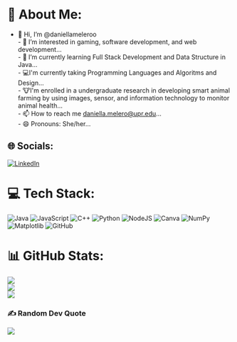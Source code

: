 # 💫 About Me:
- 👋 Hi, I’m @daniellameleroo<br>- 👀 I’m interested in gaming, software development, and web development...<br>- 🌱 I’m currently learning Full Stack Development and Data Structure in Java...<br>- 💻I'm currently taking Programming Languages and Algoritms and Design...<br>- 🐮I'm enrolled in a undergraduate research in developing smart animal farming by using images, sensor, and information technology to monitor animal health...<br>- 📫 How to reach me daniella.melero@upr.edu...<br>- 😄 Pronouns: She/her...


## 🌐 Socials:
[![LinkedIn](https://img.shields.io/badge/LinkedIn-%230077B5.svg?logo=linkedin&logoColor=white)](https://linkedin.com/in/daniellamelero) 

# 💻 Tech Stack:
![Java](https://img.shields.io/badge/java-%23ED8B00.svg?style=for-the-badge&logo=openjdk&logoColor=white) ![JavaScript](https://img.shields.io/badge/javascript-%23323330.svg?style=for-the-badge&logo=javascript&logoColor=%23F7DF1E) ![C++](https://img.shields.io/badge/c++-%2300599C.svg?style=for-the-badge&logo=c%2B%2B&logoColor=white) ![Python](https://img.shields.io/badge/python-3670A0?style=for-the-badge&logo=python&logoColor=ffdd54) ![NodeJS](https://img.shields.io/badge/node.js-6DA55F?style=for-the-badge&logo=node.js&logoColor=white) ![Canva](https://img.shields.io/badge/Canva-%2300C4CC.svg?style=for-the-badge&logo=Canva&logoColor=white) ![NumPy](https://img.shields.io/badge/numpy-%23013243.svg?style=for-the-badge&logo=numpy&logoColor=white) ![Matplotlib](https://img.shields.io/badge/Matplotlib-%23ffffff.svg?style=for-the-badge&logo=Matplotlib&logoColor=black) ![GitHub](https://img.shields.io/badge/github-%23121011.svg?style=for-the-badge&logo=github&logoColor=white)
# 📊 GitHub Stats:
![](https://github-readme-stats.vercel.app/api?username=daniellameleroo&theme=jolly&hide_border=true&include_all_commits=false&count_private=false)<br/>
![](https://github-readme-streak-stats.herokuapp.com/?user=daniellameleroo&theme=jolly&hide_border=true)<br/>
![](https://github-readme-stats.vercel.app/api/top-langs/?username=daniellameleroo&theme=jolly&hide_border=true&include_all_commits=false&count_private=false&layout=compact)

### ✍️ Random Dev Quote
![](https://quotes-github-readme.vercel.app/api?type=horizontal&theme=radical)

<!-- Proudly created with GPRM ( https://gprm.itsvg.in ) -->
